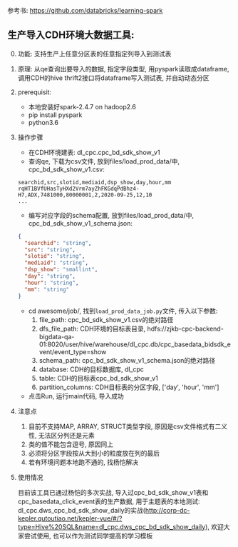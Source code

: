 参考书: https://github.com/databricks/learning-spark



## 生产导入CDH环境大数据工具:
0. 功能: 支持生产上任意分区表的任意指定列导入到测试表
1. 原理: 从qe查询出要导入的数据, 指定字段类型, 用pyspark读取成dataframe, 调用CDH的hive thrift2接口将dataframe写入测试表, 并自动动态分区
2. prerequisit: 
    * 本地安装好spark-2.4.7 on hadoop2.6
    * pip install pyspark
    * python3.6
3. 操作步骤
    * 在CDH环境建表: dl_cpc.cpc_bd_sdk_show_v1
    * 查询qe, 下载为csv文件, 放到files/load_prod_data/中, cpc_bd_sdk_show_v1.csv:
    
    ```csv
    searchid,src,slotid,mediaid,dsp_show,day,hour,mm
    rqHT1BVfUHasTyHXd2Vrm7ayZhFKGdqPdBhz4-H7,ADX,7481000,80000001,2,2020-09-25,12,10
    ...
    ```
    
    * 编写对应字段的schema配置, 放到files/load_prod_data/中, cpc_bd_sdk_show_v1_schema.json:
    ```json
    {
      "searchid": "string",
      "src": "string",
      "slotid": "string",
      "mediaid": "string",
      "dsp_show": "smallint",
      "day": "string",
      "hour": "string",
      "mm": "string"
    }
    ```
    * cd awesome/job/, 找到`load_prod_data_job.py`文件, 传入以下参数:
        1. file_path: cpc_bd_sdk_show_v1.csv的绝对路径
        2. dfs_file_path: CDH环境的目标表目录, hdfs://zjkb-cpc-backend-bigdata-qa-01:8020/user/hive/warehouse/dl_cpc.db/cpc_basedata_bidsdk_event/event_type=show
        3. schema_path: cpc_bd_sdk_show_v1_schema.json的绝对路径
        4. database: CDH的目标数据库, dl_cpc
        5. table: CDH的目标表cpc_bd_sdk_show_v1
        6. partition_columns: CDH目标表的分区字段, ['day', 'hour', 'mm']
    * 点击Run, 运行main代码, 导入成功
4. 注意点
    1. 目前不支持MAP, ARRAY, STRUCT类型字段, 原因是csv文件格式有二义性, 无法区分列还是元素
    2. 类的值不能包含逗号, 原因同上
    3. 必须将分区字段按从大到小的粒度放在列的最后
    4. 若有环境问题本地跑不通的, 找杨恺解决
5. 使用情况
    
    目前该工具已通过杨恺的多次实战, 导入过cpc_bd_sdk_show_v1表和cpc_basedata_click_event表的生产数据, 用于主题表的本地测试: dl_cpc.dws_cpc_bd_sdk_show_daily的实战(http://corp-dc-kepler.qutoutiao.net/kepler-vue/#/?type=Hive%20SQL&name=dl_cpc.dws_cpc_bd_sdk_show_daily), 欢迎大家尝试使用, 也可以作为测试同学提高的学习模板
